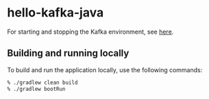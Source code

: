 # hello-kafka-java

For starting and stopping the Kafka environment, see [here](../README.md#start-and-stop-the-kafka-environment).

## Building and running locally

To build and run the application locally, use the following commands:

```bash
% ./gradlew clean build
% ./gradlew bootRun
```
